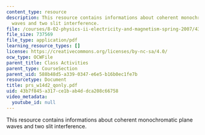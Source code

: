 ```yaml
---
content_type: resource
description: This resource contains informations about coherent monochromatic plane
  waves and two slit interference.
file: /courses/8-02-physics-ii-electricity-and-magnetism-spring-2007/43b7f845a317ce1bab4ddca208c66758_prs_w14d2_qonly.pdf
file_size: 737569
file_type: application/pdf
learning_resource_types: []
license: https://creativecommons.org/licenses/by-nc-sa/4.0/
ocw_type: OCWFile
parent_title: Class Activities
parent_type: CourseSection
parent_uid: 588b48d5-a339-0347-e6e5-b16b0ec1fe7b
resourcetype: Document
title: prs_w14d2_qonly.pdf
uid: 43b7f845-a317-ce1b-ab4d-dca208c66758
video_metadata:
  youtube_id: null
---
```

This resource contains informations about coherent monochromatic plane waves and two slit interference.